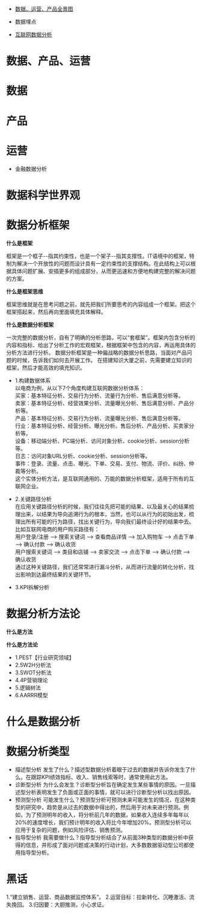 - [数据、运营、产品全景图](https://zhangfengfirst.github.io/03data_analytic/数据分析脑图.html)
- 数据埋点

- [互联网数据分析](03data_analytic/Internet/readme.md)


# 数据、产品、运营

# 数据


# 产品

# 运营




- 金融数据分析


# 数据科学世界观

# 数据分析框架
**什么是框架**

框架是一个框子--指其约束性，也是一个架子--指其支撑性。IT语境中的框架，特制为解决一个开放性的问题而设计具有一定约束性的支撑结构。在此结构上可以根据具体问题扩展、安插更多的组成部分，从而更迅速和方便地构建完整的解决问题的方案。

**什么是框架思维**

框架思维就是在思考问题之前，就先把我们所要思考的内容组成一个框架。把这个框架搭起来，然后再向里面填充具体解释。

**什么是数据分析框架**

一次完整的数据分析，自有了明确的分析思路，可以“套框架”。框架内包含分析的内容和指标、给出了分析工作的宏观框架，根据框架中包含的内容，再运用具体的分析方法进行分析。
数据分析框架是一种偏战略的数据分析思路，当面对产品问题的时候，告诉我们如何去开展工作。
在搭建知识大厦之前，先需要建立知识的框架，然后才能高效的填充知识。

- 1.构建数据体系<br>
以电商为例，从以下7个角度构建互联网数据分析体系：<br>
买家：基本特征分析、交易行为分析、流量行为分析、售后满意分析等。<br>
卖家：基本特征分析、经营效果分析、流量曝光分析、售后满意分析、产品分析等。<br>
产品：基本特征分析、交易行为分析、流量曝光分析、售后满意分析等。<br>
行业：基本特征分析、经营分析、曝光分析、售后分析、产品分析、买卖家分析等。<br>
设备：移动端分析、PC端分析、访问对象分析、cookie分析、session分析等。<br>
日志：访问对象URL分析、cookie分析、session分析等。<br>
事件：登录、流量、点击、曝光、下单、交易、支付、物流、评价、纠纷、仲裁等分析。<br>
这个实体分析方法，是互联网通用的、万能的数据分析框架，适用于所有的互联网企业。

- 2.关键路径分析<br>
在应用关键路径分析的时候，我们往往先把可能的结果、以及最关心的结果梳理出来，以结果为导向追溯行为的根本，当然，也可以从行为的初始出发，梳理出所有可能的行为路径，找出关键行为，导向我们最终设计好的结果中去。<br>
比如互联网电商的用户购买路径有：<br>
用户登录/注册 --> 搜索关键词 --> 查看商品详情 --> 加入购物车 --> 点击下单 --> 确认付款 --> 确认收货<br>
用户搜索关键词 --> 类目和店铺 --> 卖家交流 --> 点击下单 --> 确认付款 --> 确认收货<br>
通过这种关键路径，我们还常常进行漏斗分析，从而进行流量的转化分析，找出影响到达最终结果的关键环节。

- 3.KPI拆解分析

# 数据分析方法论

**什么是方法**

**什么是方法论**

- 1.PEST【行业研究领域】
- 2.5W2H分析法
- 3.SWOT分析法
- 4.4P营销理论
- 5.逻辑树法
- 6.AARRR模型

# 什么是数据分析

# 数据分析类型
- 描述型分析
发生了什么？描述型数据分析着眼于过去的数据并告诉你发生了什么。在跟踪KPI绩效指标、收入、销售线索等时，通常使用此方法。
- 诊断型分析
为什么会发生？诊断型分析旨在确定发生某些事情的原因。一旦描述型分析表明发生了负面或正面的事情，就可以进行诊断型分析以找出原因。
- 预测型分析
可能发生什么？预测型分析可预测未来可能发生的情况，在这种类型的研究中，趋势是从过去的数据中得出的，然后用于对未来进行预测。例如，为了预测明年的收入，将分析前几年的数据，如果收入连续多年每年以20%的速度增长，我们预计明年的收入将比今年增加20%。预测型分析可以应用于复杂的问题，例如风险评估、销售预测。
- 指导型分析
我需要做什么？指导型分析结合了从前面3种类型的数据分析中获得的信息，并形成了面对问题或决策的行动计划，大多数数据驱动型公司都使用指导型分析。

# 黑话
1.“建立销售、运营、商品数据监控体系”。
2.运营目标：拉新转化、沉睡激活、流失挽回。
3.归因要：大胆推测，小心求证。


